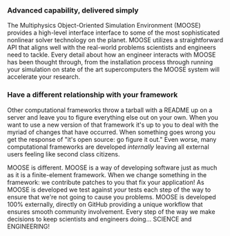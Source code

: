 ### Advanced capability, delivered simply

The Multiphysics Object-Oriented Simulation Environment (MOOSE) provides a high-level interface interface to some of the most sophisticated nonlinear solver technology on the planet.  MOOSE utilizes a straightforward API that aligns well with the real-world problems scientists and engineers need to tackle.  Every detail about how an engineer interacts with MOOSE has been thought through, from the installation process through running your simulation on state of the art supercomputers the MOOSE system will accelerate your research.

### Have a different relationship with your framework

Other computational frameworks throw a tarball with a README up on a server and leave you to figure everything else out on your own.  When you want to use a new version of that framework it's up to you to deal with the myriad of changes that have occurred.  When something goes wrong you get the response of "it's open source: go figure it out."  Even worse, many computational frameworks are developed _internally_ leaving all external users feeling like second class citizens.

MOOSE is different.  MOOSE is a way of developing software just as much as it is a finite-element framework.  When we change something in the framework: we contribute patches to you that fix your application!  As MOOSE is developed we test against _your_ tests each step of the way to ensure that we're not going to cause you problems.  MOOSE is developed 100% externally, directly on GitHub providing a unique workflow that ensures smooth community involvement.  Every step of the way we make decisions to keep scientists and engineers doing... SCIENCE and ENGINEERING!
